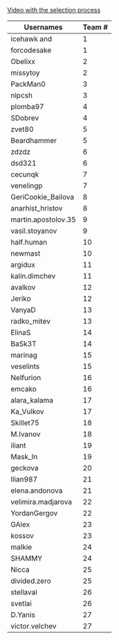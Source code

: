 [Video with the selection process](https://www.youtube.com/watch?v=fcTJ6GI6GTA)

| Usernames              | Team #|
| ---------------------- | --------- |
| icehawk and            | 1 |
| forcodesake            | 1 |
| Obelixx                | 2 |
| missytoy               | 2 |
| PackMan0               | 3 |
| nlpcsh                 | 3 |
| plomba97               | 4 |
| SDobrev                | 4 |
| zvet80                 | 5 |
| Beardhammer            | 5 |
| zdzdz                  | 6 |
| dsd321                 | 6 |
| cecunqk                | 7 |
| venelingp              | 7 |
| GeriCookie_Bailova     | 8 |
| anarhist_hristov       | 8 |
| martin.apostolov.35    | 9 |
| vasil.stoyanov         | 9 |
| half.human             | 10 |
| newmast                | 10 |
| argidux                | 11 |
| kalin.dimchev          | 11 |
| avalkov                | 12 |
| Jeriko                 | 12 |
| VanyaD                 | 13 |
| radko_mitev            | 13 |
| ElinaS                 | 14 |
| BaSk3T                 | 14 |
| marinag                | 15 |
| veselints              | 15 |
| Nelfurion              | 16 |
| emcako                 | 16 |
| alara_kalama           | 17 |
| Ka_Vulkov              | 17 |
| Skillet75              | 18 |
| M.Ivanov               | 18 |
| iliant                 | 19 |
| Mask_ln                | 19 |
| geckova                | 20 |
| Ilian987               | 21 |
| elena.andonova         | 21 |
| velimira.madjarova     | 22 |
| YordanGergov           | 22 |
| GAlex                  | 23 |
| kossov                 | 23 |
| malkie                 | 24 |
| SHAMMY                 | 24 |
| Nicca                  | 25 |
| divided.zero           | 25 |
| stellaval              | 26 |
| svetlai                | 26 |
| D.Yanis                | 27 |
| victor.velchev         | 27 |

